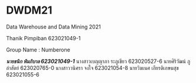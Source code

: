 # DWDM21
Data Warehouse and Data Mining 2021

Thanik Pimpiban 623021049-1 


Group Name : Numberone

**_นายธนิก พิมภิบาล 623021049-1_**
นางสาวเบญญาภา ระภูเขียว 623020527-6 
นายศิริวัฒน์ ภูลำสัตย์ 623020765-0
นางสาววนิศรา จงใจ 623021054-8
นายวิฆเนศ เกียรติเกษมสุข 623021055-6


